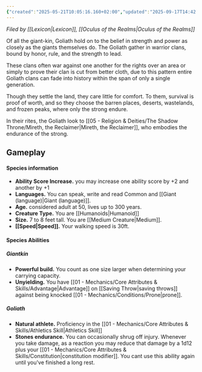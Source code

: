 ```yaml
---
{"created":"2025-05-21T10:05:16.160+02:00","updated":"2025-09-17T14:42:24.000+02:00","cssclasses":null,"tags":null,"dg-publish":true,"permalink":"/02-species-and-cultures/giantkin/goliath/","dgPassFrontmatter":true}
---
```


*Filed by [[Lexicon\|Lexicon]], [[Oculus of the Realms\|Oculus of the Realms]]*

Of all the giant-kin, Goliath hold on to the belief in strength and power as closely as the giants themselves do. The Goliath gather in warrior clans, bound by honor, rule, and the strength to lead. 

These clans often war against one another for the rights over an area or simply to prove their clan is cut from better cloth, due to this pattern entire Goliath clans can fade into history within the span of only a single generation.

Though they settle the land, they care little for comfort. To them, survival is proof of worth, and so they choose the barren places, deserts, wastelands, and frozen peaks, where only the strong endure. 

In their rites, the Goliath look to [[05 - Religion & Deities/The Shadow Throne/Mireth, the Reclaimer\|Mireth, the Reclaimer]], who embodies the endurance of the strong.

## Gameplay
#### Species information
- **Ability Score Increase.** you may increase one ability score by +2 and another by +1 
- **Languages.** You can speak, write and read Common and [[Giant (language)\|Giant (language)]].
- **Age.** considered adult at 50, lives up to 300 years. 
- **Creature Type.** You are [[Humanoids\|Humanoid]]
- **Size.** 7 to 8 feet tall. You are [[Medium Creature\|Medium]]. 
- **[[Speed\|Speed]].** Your walking speed is 30ft. 
#### Species Abilities
##### Giantkin
- **Powerful build.** You count as one size larger when determining your carrying capacity.
- **Unyielding.** You have [[01 - Mechanics/Core Attributes & Skills/Advantage\|Advantage]] on [[Saving Throw\|saving throws]] against being knocked [[01 - Mechanics/Conditions/Prone\|prone]].
##### Goliath
- **Natural athlete.** Proficiency in the [[01 - Mechanics/Core Attributes & Skills/Athletics Skill\|Athletics Skill]]
- **Stones endurance.** You can occasionally shrug off injury. Whenever you take damage, as a reaction you may reduce that damage by a 1d12 plus your [[01 - Mechanics/Core Attributes & Skills/Constitution\|constitution modifier]]. You cant use this ability again until you've finished a long rest.